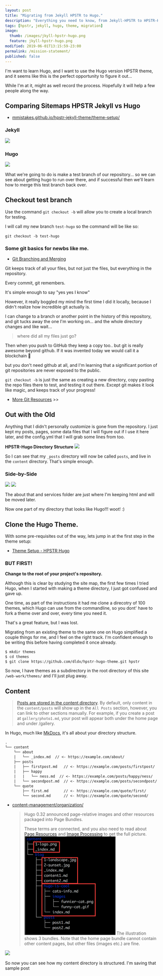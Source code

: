 ```yaml
---
layout: post
title: "Migrating from Jekyll HPSTR to Hugo."
description: "Everything you need to know, from Jekyll-HPSTR to HPSTR-Hugo."
tags: [hpstr, jekyll, hugo, theme, migration]
image:
  thumb: /images/jkyll-hpstr-hugo.png
  feature: jkyll-hpstr-hugo.png
modified: 2019-06-01T13:15:59-23:00
permalink: /mission-statement/
published: false
---
```


I'm want to learn Hugo, and I want to use the Hugo version HPSTR theme, and it seems like this is the perfect opportunity to figure it out... 

While I'm at it, might as well record the process. Hopefully it will help a few people along the way.

## Comparing Sitemaps HPSTR Jekyll vs Hugo
* [mmistakes.github.io/hpstr-jekyll-theme/theme-setup/](https://mmistakes.github.io/hpstr-jekyll-theme/theme-setup/)

### Jekyll
![](https://imgur.com/EBIdUUo.png)

### Hugo
![](https://imgur.com/nnI1lou.png)


What we're going to do is make a test branch of our repository... so we can see about getting hugo to run over there, and if successful then we'll learn how to merge this test branch back over.

## Checkout test branch

Use the command `git checkout -b` will allow you to create a local branch for testing.

I will call my new branch `test-hugo` so the command will be like so:

`git checkout -b test-hugo`

### Some git basics for newbs like me.

* [Git Branching and Merging](https://git-scm.com/book/id/v2/Git-Branching-Basic-Branching-and-Merging)

Git keeps track of all your files, but not just the files, but everything in the repository. 

Every commit, git remembers.

It's simple enough to say "yes yes I know"

However, it really boggled my mind the first time I did it locally, because I didn't realize how incredible git actually is.

I can change to a branch or another point in the history of this repository, and git tucks away the one I'm working on... and the whole directory changes and like wait... 

>where did all my files just go? 

Then when you push to GitHub they keep a copy too.. but git is really awesome beyond github. If it was invented today we would call it a blockchain :rofl:

but you don't need github at all, and I'm learning that a significant portion of git repositories are never exposed to the public. 

`git checkout -b` is just the same as creating a new directory, copy pasting the repo files there to test, and testing it out there. Except git makes it look like magic, and keeps track of your progress!

* [More Git Resources](https://infominer.id/web-work/github-pages-starter-pack/#git) >>

## Out with the Old

Anything that I didn't personally customize is gone from the repository. I just kept my posts, pages, some data files that I will figure out if I use it here later, and the config.yml that I will grab some lines from too. 


**HPSTR-Hugo Directory Structure**
![](https://imgur.com/nnI1lou.png)


So I can see that my `_posts` directory will now be called `posts`, and live in the `content` directory. That's simple enough.

### Side-by-Side

![](https://imgur.com/pjmxjDT.png) ![](https://imgur.com/Y9YDq42.png)

The about that  and services folder are just where I'm keeping html and will be moved later. 

Now one part of my directory that looks like Hugo!!! woot! :)


## Clone the Hugo Theme.

With some pre-requisites out of the way, lets jump in at the first step in the theme setup:

* [Theme Setup - HPSTR Hugo](https://dldx.org/hpstr-hugo-theme/theme-setup/)

### BUT FIRST!

**Change to the root of your project's repository.**

Although this is clear by studying the site map, the first few times I tried Hugo, when I started with making a theme directory, I just got confused and gave up.

One time, as part of the instructions it had me clone a direcotry of 100 themes, which Hugo can use from the commandline, so you dont' have to fork a theme over and over, every time you need it.

That's a great feature, but I was lost.

Migrating from an existing theme to the same one on Hugo simplified a couple things for me, and I feel on the right track. I'm confident enough to be writing this before having completed it once already.

```
$ mkdir themes
$ cd themes
$ git clone https://github.com/dldx/hpstr-hugo-theme.git hpstr
```

So now, I have themes as a subdirectory in the root directory of this site `/web-work/themes/` and I'll just plug away.



## Content

>[Posts are stored in the content directory](https://dldx.org/hpstr-hugo-theme/theme-setup/#adding-new-content:b8b08bb87737c3c5c8e714d4f8821e60). By default, only content in the `content/posts` will show up in the `All Posts` section, however, you can link to other sections manually. For example, if you create a post at `gallery/photo1.md`, your post will appear both under the home page and under /gallery.



In Hugo, much like [MkDocs](https://infominer.id/web-work/static-site-generators/#mkdocs), it's all about your directory structure.

```
.
└── content
    └── about
    |   └── _index.md  // <- https://example.com/about/
    ├── posts
    |   ├── firstpost.md   // <- https://example.com/posts/firstpost/
    |   ├── happy
    |   |   └── ness.md  // <- https://example.com/posts/happy/ness/
    |   └── secondpost.md  // <- https://example.com/posts/secondpost/
    └── quote
        ├── first.md       // <- https://example.com/quote/first/
        └── second.md      // <- https://example.com/quote/second/
```

* [content-management/organization/](https://gohugo.io/content-management/organization/)
  >Hugo 0.32 announced page-relative images and other resources packaged into Page Bundles.
  >
  >These terms are connected, and you also need to read about [Page Resources](https://gohugo.io/content-management/page-resources/) and [Image Processing](https://gohugo.io/content-management/image-processing/) to get the full picture.
  ![](/1-featured-content-bundles.png)
  >The illustration shows 3 bundles. Note that the home page bundle cannot contain other content pages, but other files (images etc.) are fine.

![](https://imgur.com/c2VcZkh.png)

So now you can see how my content directory is structured. I'm saving that sample post 
